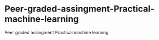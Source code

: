 # Peer-graded-assingment-Practical-machine-learning
Peer graded assingment Practical machine learning
